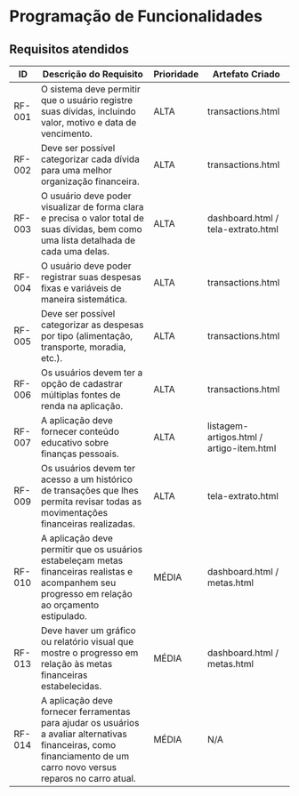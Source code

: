 # Programação de Funcionalidades

## Requisitos atendidos

| ID     | Descrição do Requisito                                                                                                                                               | Prioridade | Artefato Criado                          |
| ------ | -------------------------------------------------------------------------------------------------------------------------------------------------------------------- | ---------- | ---------------------------------------- |
| RF-001 | O sistema deve permitir que o usuário registre suas dívidas, incluindo valor, motivo e data de vencimento.                                                           | ALTA       | transactions.html                        |
| RF-002 | Deve ser possível categorizar cada dívida para uma melhor organização financeira.                                                                                    | ALTA       | transactions.html                        |
| RF-003 | O usuário deve poder visualizar de forma clara e precisa o valor total de suas dívidas, bem como uma lista detalhada de cada uma delas.                              | ALTA       | dashboard.html / tela-extrato.html       |
| RF-004 | O usuário deve poder registrar suas despesas fixas e variáveis de maneira sistemática.                                                                               | ALTA       | transactions.html                        |
| RF-005 | Deve ser possível categorizar as despesas por tipo (alimentação, transporte, moradia, etc.).                                                                         | ALTA       | transactions.html                        |
| RF-006 | Os usuários devem ter a opção de cadastrar múltiplas fontes de renda na aplicação.                                                                                   | ALTA       | transactions.html                        |
| RF-007 | A aplicação deve fornecer conteúdo educativo sobre finanças pessoais.                                                                                                | ALTA       | listagem-artigos.html / artigo-item.html |
| RF-009 | Os usuários devem ter acesso a um histórico de transações que lhes permita revisar todas as movimentações financeiras realizadas.                                    | ALTA       | tela-extrato.html                        |
| RF-010 | A aplicação deve permitir que os usuários estabeleçam metas financeiras realistas e acompanhem seu progresso em relação ao orçamento estipulado.                     | MÉDIA      | dashboard.html / metas.html              |
| RF-013 | Deve haver um gráfico ou relatório visual que mostre o progresso em relação às metas financeiras estabelecidas.                                                      | MÉDIA      | dashboard.html / metas.html              |
| RF-014 | A aplicação deve fornecer ferramentas para ajudar os usuários a avaliar alternativas financeiras, como financiamento de um carro novo versus reparos no carro atual. | MÉDIA      | N/A                                      |
